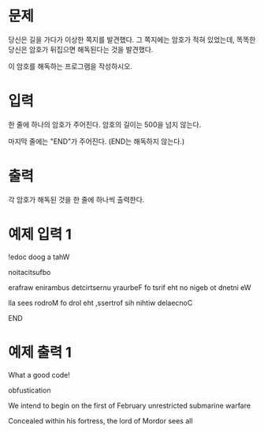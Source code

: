 # 문제
당신은 길을 가다가 이상한 쪽지를 발견했다. 그 쪽지에는 암호가 적혀 있었는데, 똑똑한 당신은 암호가 뒤집으면 해독된다는 것을 발견했다.

이 암호를 해독하는 프로그램을 작성하시오.

# 입력
한 줄에 하나의 암호가 주어진다. 암호의 길이는 500을 넘지 않는다.

마지막 줄에는 "END"가 주어진다. (END는 해독하지 않는다.)

# 출력
각 암호가 해독된 것을 한 줄에 하나씩 출력한다.

# 예제 입력 1 

!edoc doog a tahW

noitacitsufbo

erafraw enirambus detcirtsernu yraurbeF fo tsrif eht no nigeb ot dnetni eW

lla sees rodroM fo drol eht ,ssertrof sih nihtiw delaecnoC

END

# 예제 출력 1 

What a good code!

obfustication

We intend to begin on the first of February unrestricted submarine warfare

Concealed within his fortress, the lord of Mordor sees all
